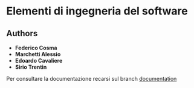 # Elementi di ingegneria del software
## Authors

- **Federico Cosma** 
- **Marchetti Alessio**
- **Edoardo Cavaliere**
- **Sirio Trentin**

Per consultare la documentazione recarsi sul branch [documentation](https://github.com/marchettialessio/museum_team/tree/documentation)
